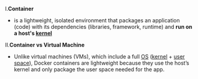 I.**Container**
- is a lightweight, isolated environment that packages an application (code) with its dependencies (libraries, framework, runtime) and **run on a host's [kernel]()**

II.**Container vs Virtual Machine**
- Unlike virtual machines (VMs), which include a full [OS]() ([kernel]() + [user space]()), Docker containers are lightweight because they use the host’s kernel and only package the user space needed for the app.

